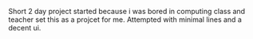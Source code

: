 Short 2 day project started because i was bored in computing class and teacher set this as a projcet for me. 
Attempted with minimal lines and a decent ui.
